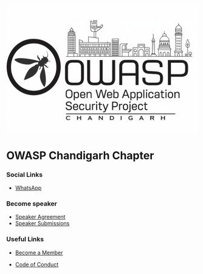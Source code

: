 <!--### Chapter Information
* Chapter Region -->


![OWASP Chandigarh Chapter](assets/images/web.png)
# OWASP Chandigarh Chapter

### Social Links

* [WhatsApp](https://chat.whatsapp.com/Kt16pylT8j1FkXl0VzARii)
 
### Become speaker

* [Speaker Agreement](https://www.owasp.org/index.php/Speaker_Agreement)
* [Speaker Submissions](https://forms.gle/NdaxW7s1cshAPjXw9)

### Useful Links
* [Become a Member](https://www.owasp.org/index.php/Membership)

* [Code of Conduct](https://www.owasp.org/index.php/Governance/Conference_Policies)
